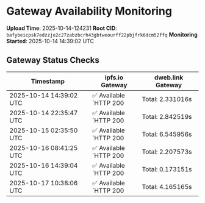 # Gateway Availability Monitoring

**Upload Time**: 2025-10-14-124231
**Root CID**: `bafybeicpsk7edzzje2c27zabzbcrh43gbtweourff22pbjfrk6dcm52ffq`
**Monitoring Started**: 2025-10-14 14:39:02 UTC

## Gateway Status Checks

| Timestamp | ipfs.io Gateway | dweb.link Gateway |
|-----------|-----------------|-------------------|
| 2025-10-14 14:39:02 UTC | ✅ Available<br>`HTTP 200 | Total: 2.331016s | DNS: 0.013822s | Connect: 0.028111s | Transfer: 2.330892s | Size: 8488 bytes` | ✅ Available<br>`HTTP 200 | Total: 5.183725s | DNS: 0.048973s | Connect: 0.063584s | Transfer: 5.183626s | Size: 8488 bytes` |
| 2025-10-14 22:35:47 UTC | ✅ Available<br>`HTTP 200 | Total: 2.842519s | DNS: 0.155481s | Connect: 0.164518s | Transfer: 2.841382s | Size: 8488 bytes` | ✅ Available<br>`HTTP 200 | Total: 2.841415s | DNS: 0.051600s | Connect: 0.060545s | Transfer: 2.841298s | Size: 8488 bytes` |
| 2025-10-15 02:35:50 UTC | ✅ Available<br>`HTTP 200 | Total: 6.545956s | DNS: 0.168015s | Connect: 0.169644s | Transfer: 6.545854s | Size: 8488 bytes` | ✅ Available<br>`HTTP 200 | Total: 0.112500s | DNS: 0.042072s | Connect: 0.044051s | Transfer: 0.112409s | Size: 8488 bytes` |
| 2025-10-16 08:41:25 UTC | ✅ Available<br>`HTTP 200 | Total: 2.207573s | DNS: 0.005249s | Connect: 0.006624s | Transfer: 2.207459s | Size: 8488 bytes` | ✅ Available<br>`HTTP 200 | Total: 0.084755s | DNS: 0.028256s | Connect: 0.030000s | Transfer: 0.084606s | Size: 8488 bytes` |
| 2025-10-16 14:39:04 UTC | ✅ Available<br>`HTTP 200 | Total: 0.173151s | DNS: 0.029393s | Connect: 0.038402s | Transfer: 0.172997s | Size: 8488 bytes` | ✅ Available<br>`HTTP 200 | Total: 0.173579s | DNS: 0.061905s | Connect: 0.070472s | Transfer: 0.173483s | Size: 8488 bytes` |
| 2025-10-17 10:38:06 UTC | ✅ Available<br>`HTTP 200 | Total: 4.165165s | DNS: 0.153707s | Connect: 0.155365s | Transfer: 4.165027s | Size: 8488 bytes` | ✅ Available<br>`HTTP 200 | Total: 0.107815s | DNS: 0.036341s | Connect: 0.037891s | Transfer: 0.107593s | Size: 8488 bytes` |
